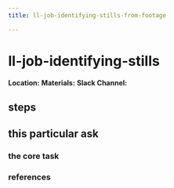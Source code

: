 ```yaml
---
title: ll-job-identifying-stills-from-footage

---
```


# ll-job-identifying-stills

**Location:** 
**Materials:** 
**Slack Channel:** 

## steps

## this particular ask

### the core task

### references
